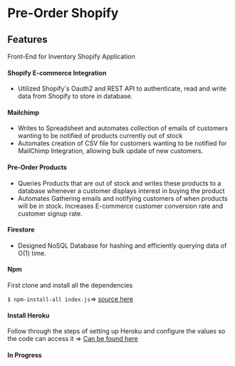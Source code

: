 # Pre-Order Shopify
## Features
Front-End for Inventory Shopify Application
#### Shopify E-commerce Integration

- Utilized Shopify's Oauth2 and REST API to authenticate, read and write data from Shopify to store in database.

#### Mailchimp

- Writes to Spreadsheet and automates collection of emails of customers wanting to be notified of products currently out of stock
- Automates creation of CSV file for customers wanting to be notified for MailChimp Integration, allowing bulk update of new customers.

#### Pre-Order Products

- Queries Products that are out of stock and writes these products to a database whenever a customer displays interest in buying the product
- Automates Gathering emails and notifying customers of when products will be in stock. Increases E-commerce customer conversion rate and customer signup rate.

#### Firestore

- Designed NoSQL Database for hashing and efficiently querying data of O(1) time.

#### Npm 
First clone and install all the dependencies

`$ npm-install-all index.js`=> [source here](https://www.npmjs.com/package/npm-install-all "source here")

#### Install Heroku
Follow through the steps of setting up Heroku and configure the values so the code can access it => [Can be found here](https://devcenter.heroku.com/articles/config-vars "Can be found here")

#### In Progress
